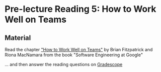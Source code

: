 # Pre-lecture Reading 5: How to Work Well on Teams

## Material

Read the chapter ["How to Work Well on Teams"](https://abseil.io/resources/swe-book/html/ch02.html) by Brian Fitzpatrick and Riona MacNamara from the book "Software Engineering at Google"


… and then answer the reading questions on [Gradescope](https://www.gradescope.com/courses/837681/assignments/4919604)
